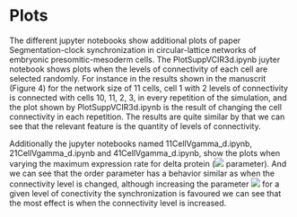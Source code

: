 # Plots
The different jupyter notebooks show additional plots of paper Segmentation-clock synchronization in circular-lattice networks of embryonic presomitic-mesoderm cells.
The PlotSuppVCIR3d.ipynb juyter notebook shows plots when the levels of connectivity of each cell are selected randomly. For instance in the results shown in the manuscrit (Figure 4) for the network size of 11 cells, cell 1 with 2 levels of connectivity is connected with cells 10, 11, 2, 3, in every repetition of the simulation, and the plot shown by PlotSuppVCIR3d.ipynb is the result of changing the cell connectivity in each repetition. The results are quite similar by that we can see that the relevant feature is the quantity of levels of connectivity.

Additionally the jupyter notebooks named 11CellVgamma_d.ipynb, 21CellVgamma_d.ipynb and 41CellVgamma_d.ipynb, show the plots when varying the maximum expression rate for delta protein (<img src="https://render.githubusercontent.com/render/math?math=\gamma_d"> parameter). And we can see that the order parameter has a behavior similar as when the connectivity level is changed, although increasing the parameter <img src="https://render.githubusercontent.com/render/math?math=\gamma_d"> for a given level of conectivity the synchronization is favoured we can see that the most effect is when the connectivity level is increased.
